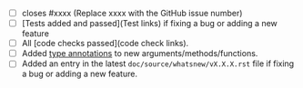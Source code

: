 - [ ] closes #xxxx (Replace xxxx with the GitHub issue number)
- [ ] [Tests added and passed](Test links) if fixing a bug or adding a new feature
- [ ] All [code checks passed](code check links).
- [ ] Added [type annotations](links) to new arguments/methods/functions.
- [ ] Added an entry in the latest `doc/source/whatsnew/vX.X.X.rst` file if fixing a bug or adding a new feature.
